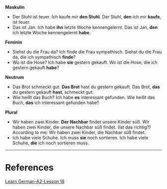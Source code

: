     
**Maskulin**
- Der Stuhl ist teuer. Ich kaufe mir **den Stuhl**.
	Der Stuhl, **den** ich mir **kaufe**, ist teuer.
- Das ist Jan. Ich habe **ihn** letzte Woche kennengelernt.
	Das ist Jan, **den** ich letzte Woche kennengelernt **habe**.

**Feminin**
- Siehst du die Frau da? Ich finde die Frau sympathisch.
	Siehst du die Frau da, die ich sympathisch **finde**?
- Wo ist die Hose? Ich habe **sie** gestern gekauft.
	Wo ist die Hose, die ich gestern gekauft **habe**?

**Neutrum**
- Das Brot schmeckt gut. **Das Brot** hast du gestern gekauft.
	Das Brot, **das** du gestern gekauft **hast**, schmeckt gut.
- Wie heißt das Buch? Ich habe **es** interessant gefunden.
	Wie heißt das Buch, **das** ich interessant gefunden habe?

**Plural**
- Wir haben zwei Kinder. **Der** **Nachbar** findet unsere Kinder süß.
	Wir haben zwei Kinder, die unsere Nachbar süß findet. (Ist das richtig?)
	According to me: Wir haben zwei Kinder, die Nachbar süß findet.
- Ich habe viele Schuhe. Ich muss **sie** noch sortieren. 
	Ich habe viele Schuhe, **die** ich noch sortieren muss.




---
# References
[Learn German-A2-Lesson 18](https://www.youtube.com/watch?v=6CtW6EvAV4A)